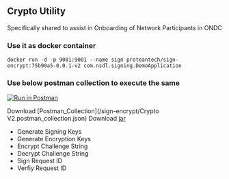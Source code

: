 ## Crypto Utility 
Specifically shared to assist in Onboarding of Network Participants in ONDC

### Use it as docker container
``docker run -d -p 9001:9001 --name sign proteantech/sign-encrypt:75b90a5-0.0.1-v2 com.nsdl.signing.DemoApplication``



### Use below postman collection to execute the same 

[![Run in Postman](https://run.pstmn.io/button.svg)](https://github.com/protean-egov-org/New-Prod-ONDC/blob/main/sign-encrypt/Crypto%20V2.postman_collection.json)


Download [Postman_Collection](/sign-encrypt/Crypto V2.postman_collection.json)
Download [jar](/sign-encrypt/ondc-sign-encrypt.jar)

* Generate Signing Keys
* Generate Encryption Keys
* Encrypt Challenge String
* Decrypt Challenge String
* Sign Request ID
* Verfiy Request ID
